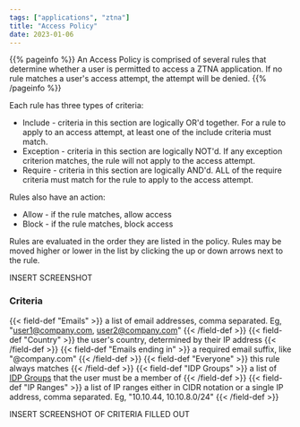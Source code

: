 ```yaml
---
tags: ["applications", "ztna"]
title: "Access Policy"
date: 2023-01-06
---
```


{{% pageinfo %}}
An Access Policy is comprised of several rules that determine whether a user is permitted to access a ZTNA application. If no rule matches a user's access attempt, the attempt will be denied.
{{% /pageinfo %}}

Each rule has three types of criteria:

- Include - criteria in this section are logically OR'd together. For a rule to apply to an access attempt, at least one of the include criteria must match.
- Exception - criteria in this section are logically NOT'd. If any exception criterion matches, the rule will not apply to the access attempt.
- Require - criteria in this section are logically AND'd. ALL of the require criteria must match for the rule to apply to the access attempt.

Rules also have an action:

- Allow - if the rule matches, allow access
- Block - if the rule matches, block access

Rules are evaluated in the order they are listed in the policy. Rules may be moved higher or lower in the list by clicking the up or down arrows next to the rule.

INSERT SCREENSHOT

### Criteria

{{< field-def "Emails" >}}
a list of email addresses, comma separated. Eg, "user1@company.com, user2@company.com"
{{< /field-def >}}
{{< field-def "Country" >}}
the user's country, determined by their IP address
{{< /field-def >}}
{{< field-def "Emails ending in" >}}
a required email suffix, like "@company.com"
{{< /field-def >}}
{{< field-def "Everyone" >}}
this rule always matches
{{< /field-def >}}
{{< field-def "IDP Groups" >}}
a list of [IDP Groups](put-link-here) that the user must be a member of
{{< /field-def >}}
{{< field-def "IP Ranges" >}}
a list of IP ranges either in CIDR notation or a single IP address, comma separated. Eg, "10.10.44, 10.10.8.0/24"
{{< /field-def >}}

INSERT SCREENSHOT OF CRITERIA FILLED OUT
